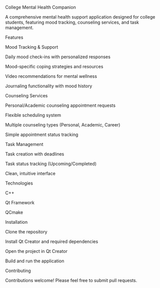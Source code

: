 College Mental Health Companion

A comprehensive mental health support application designed for college students, featuring mood tracking, counseling services, and task management.


Features

Mood Tracking & Support

Daily mood check-ins with personalized responses

Mood-specific coping strategies and resources

Video recommendations for mental wellness

Journaling functionality with mood history


Counseling Services

Personal/Academic counseling appointment requests

Flexible scheduling system

Multiple counseling types (Personal, Academic, Career)

Simple appointment status tracking


Task Management

Task creation with deadlines

Task status tracking (Upcoming/Completed)

Clean, intuitive interface

Technologies

C++

Qt Framework

QCmake

Installation

Clone the repository

Install Qt Creator and required dependencies

Open the project in Qt Creator

Build and run the application

Contributing

Contributions welcome! Please feel free to submit pull requests.
